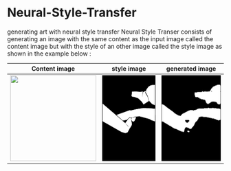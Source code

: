 # Neural-Style-Transfer
generating art with neural style transfer
Neural Style Transer consists of generating an image with the same content as the input image called the content image but with the style of an other image called the style image as shown in the example below : 

| Content image  | style image | generated image |
| ------| -----------  | ----------|
|<img src="https://github.com/medardif123/Neural-Style-Transfer/blob/main/paris" width="200" height="200" />|<img src="https://github.com/medardif123/surgical-instrument-segmentation/blob/main/gtb_frame000.png" width="200" height="200" />|<img src="https://github.com/medardif123/surgical-instrument-segmentation/blob/main/binary_000.png" width="200" height="200" />|

